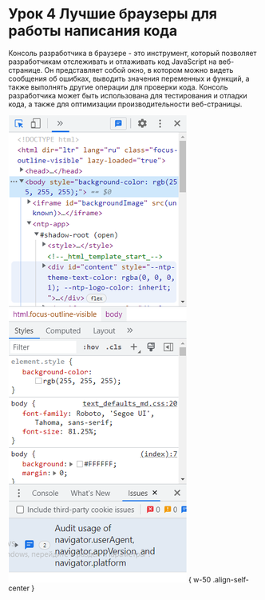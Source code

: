 # Урок 4 Лучшие браузеры для работы написания кода

Консоль разработчика в браузере - это инструмент, который позволяет разработчикам отслеживать и отлаживать код JavaScript на веб-странице. Он представляет собой окно, в котором можно видеть сообщения об ошибках, выводить значения переменных и функций, а также выполнять другие операции для проверки кода. Консоль разработчика может быть использована для тестирования и отладки кода, а также для оптимизации производительности веб-страницы.

![alt](./assets/images/learn/lesson-1.4/chrome.png) { w-50 .align-self-center }
